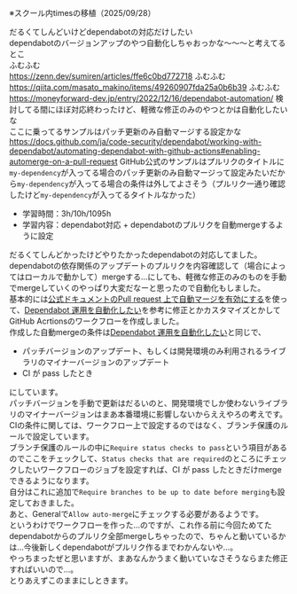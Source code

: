 ※スクール内timesの移植（2025/09/28）

だるくてしんどいけどdependabotの対応だけしたい  
dependabotのバージョンアップのやつ自動化しちゃおっかな～～～と考えてるとこ  
ふむふむ  
https://zenn.dev/sumiren/articles/ffe6c0bd772718
ふむふむ  
https://qiita.com/masato_makino/items/49260907fda25a0b6b39
ふむふむ  
https://moneyforward-dev.jp/entry/2022/12/16/dependabot-automation/
検討してる間にほぼ対応終わったけど、軽微な修正のみのやつとかは自動化したいな  
ここに乗ってるサンプルはパッチ更新のみ自動マージする設定かな  
https://docs.github.com/ja/code-security/dependabot/working-with-dependabot/automating-dependabot-with-github-actions#enabling-automerge-on-a-pull-request
GitHub公式のサンプルはプルリクのタイトルに`my-dependency`が入ってる場合のパッチ更新のみ自動マージって設定みたいだから`my-dependency`が入ってる場合の条件は外してよさそう（プルリク一通り確認したけど`my-dependency`が入ってるタイトルなかった）  

- 学習時間：3h/10h/1095h
- 学習内容：dependabot対応 + dependabotのプルリクを自動mergeするように設定

だるくてしんどかったけどやりたかったdependabotの対応してました。  
dependabotの依存関係のアップデートのプルリクを内容確認して（場合によってはローカルで動かして）mergeする…にしても、軽微な修正のみのものを手動でmergeしていくのやっぱり大変だなーと思ったので自動化もしました。  
基本的には[公式ドキュメントのPull request 上で自動マージを有効にする](https://docs.github.com/ja/code-security/dependabot/working-with-dependabot/automating-dependabot-with-github-actions#enabling-automerge-on-a-pull-request)を使って、[Dependabot 運用を自動化したい](https://moneyforward-dev.jp/entry/2022/12/16/dependabot-automation/)を参考に修正とかカスタマイズとかしてGitHub Acrtionsのワークフローを作成しました。  
作成した自動mergeの条件は[Dependabot 運用を自動化したい](https://moneyforward-dev.jp/entry/2022/12/16/dependabot-automation/)と同じで、  
- パッチバージョンのアップデート、もしくは開発環境のみ利用されるライブラリのマイナーバージョンのアップデート
- CI が pass したとき

にしています。  
パッチバージョンを手動で更新はだるいのと、開発環境でしか使わないライブラリのマイナーバージョンはまあ本番環境に影響しないからええやろの考えです。  
CIの条件に関しては、ワークフロー上で設定するのではなく、ブランチ保護のルールで設定しています。  
ブランチ保護のルールの中に`Require status checks to pass`という項目があるのでここをチェックして、`Status checks that are required`のところにチェックしたいワークフローのジョブを設定すれば、CI が pass したときだけmergeできるようになります。  
自分はこれに追加で`Require branches to be up to date before merging`も設定しておきました。  
あと、Generalで`Allow auto-merge`にチェックする必要があるようです。  
というわけでワークフローを作った…のですが、これ作る前に今回ためてたdependabotからのプルリク全部mergeしちゃったので、ちゃんと動いているかは…今後新しくdependabotがプルリク作るまでわかんないや…。  
やっちまったぜと思いますが、まあなんかうまく動いていなさそうならまた修正すればいいので…。  
とりあえずこのままにしときます。

